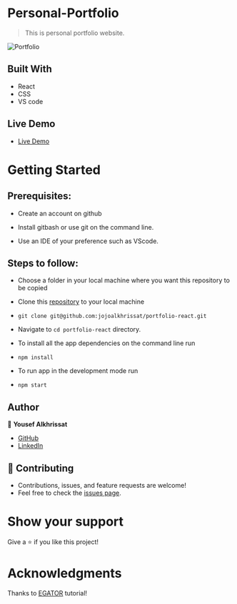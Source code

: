 # Personal-Portfolio
> This is personal portfolio website.

![Portfolio](https://raw.github.com/jojoalkhrissat/portfolio-react/master/src/assets/port.png)

## Built With

- React
- CSS
- VS code

## Live Demo

- [Live Demo](https://Yousef-KH-portfolio.netlify.app/)


# Getting Started
## Prerequisites:


- Create an account on github

- Install gitbash or use git on the command line.

- Use an IDE of your preference such as VScode.

## Steps to follow:

- Choose a folder in your local machine where you want this repository to be copied

- Clone this [repository](https://github.com/jojoalkhrissat/portfolio-react) to your local machine 
- ```
  git clone git@github.com:jojoalkhrissat/portfolio-react.git
  ```

- Navigate to `cd portfolio-react`  directory.

- To install all the app dependencies on the command line run
- ```
  npm install
  ``` 
- To run app in the development mode run 
- ```
  npm start
  ```


## Author

:man: **Yousef Alkhrissat**

- [GitHub](https://github.com/jojoalkhrissat)
- [LinkedIn](https://www.linkedin.com/in/yousef-alkhrissat-4833ba127/)

## 🤝 Contributing
- Contributions, issues, and feature requests are welcome!
- Feel free to check the [issues page](https://github.com/jojoalkhrissat/portfolio-react/issues).

# Show your support
Give a ⭐ if you like this project!

# Acknowledgments
Thanks to [EGATOR](https://www.youtube.com/watch?v=G-Cr00UYokU&list=WL&index=55&t=1845s) tutorial!
